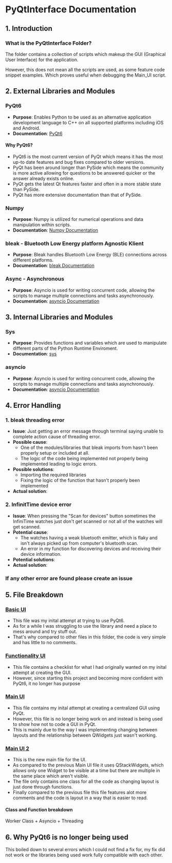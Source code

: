 # PyQtInterface Documentation
## 1. Introduction
### What is the PyQtInterface Folder?
The folder contains a collection of scripts which makeup the GUI (Graphical User Interface) for the application.

However, this does not mean all the scripts are used, as some feature code snippet examples. Which proves useful when debugging the Main_UI script.

## 2. External Libraries and Modules
### PyQt6
* **Purpose**: Enables Python to be used as an alternative application development language to C++ on all supported platforms including iOS and Android. 
* **Documentation**: [PyQt6](https://www.riverbankcomputing.com/static/Docs/PyQt6/)<br>
#### **Why PyQt6?**
* PyQt6 is the most current version of PyQt which means it has the most up-to date features and bug fixes compared to older versions.
* PyQt has been around longer than PySide which means the community is more active allowing for questions to be answered quicker or the answer already exists online.
* PyQt gets the latest Qt features faster and often in a more stable state than PySide.
* PyQt has more extensive documentation than that of PySide.
### Numpy
* **Purpose**: Numpy is utilized for numerical operations and data manipulation within scripts.
* **Documentation**: [Numpy Documentation](https://numpy.org/doc/1.26/)<br>
### bleak - Bluetooth Low Energy platform Agnostic Klient
* **Purpose**: Bleak handles Bluetooth Low Energy (BLE) connections across different platforms.
* **Documentation**: [bleak Documentation](https://bleak.readthedocs.io/en/latest/index.html)<br>
### Async - Asynchronous
* **Purpose**: Asyncio is used for writing concurrent code, allowing the scripts to manage multiple connections and tasks asynchronously.
* **Documentation**: [asyncio Documentation](https://docs.python.org/3/library/asyncio.html)<br>


## 3. Internal Libraries and Modules
### Sys
* **Purpose**: Provides functions and variables which are used to manipulate different parts of the Python Runtime Enviroment.
* **Documentation**: [sys](https://docs.python.org/3/library/sys.html)<br>
### asyncio
* **Purpose**: Asyncio is used for writing concurrent code, allowing the scripts to manage multiple connections and tasks asynchronously.
* **Documentation**: [asyncio Documentation](https://docs.python.org/3/library/asyncio.html)<br>

## 4. Error Handling
### 1. bleak threading error
* **Issue**: Just getting an error message through terminal saying unable to complete action cause of threading error.
* **Possible cause**: 
  * One of the modules/libraries that bleak imports from hasn't been properly setup or included at all.
  * The logic of the code being implemented not properly being implemented leading to logic errors.
* **Possible solutions**: 
  * Importing the required libraries
  * Fixing the logic of the function that hasn't properly been implemented
* **Actual solution**:
### 2. InfinitTime device error
* **Issue**: When pressing the "Scan for devices" button sometimes the InfiniTime watches just don't get scanned or not all of the watches will get scanned.
* **Potential cause**:
  * The watches having a weak bluetooth emitter, which is flaky and isn't always picked up from computer's bluetooth scan.
  * An error in my function for discovering devices and receiving their device information.
* **Potential solutions**:
* **Actual solution**:
### If any other error are found please create an issue

## 5. File Breakdown
### [Basic UI](https://github.com/KeaganKozlowski/many_pinetime_heartbeats/blob/main/PyQtInterface/basic_ui.py)
* This file was my inital attempt at trying to use PyQt6.
* As for a while I was struggling to use the library and need a place to mess around and try stuff out.
* That's why compared to other files in this folder, the code is very simple and has little to no comments.
### [Functionality UI](https://github.com/KeaganKozlowski/many_pinetime_heartbeats/blob/main/PyQtInterface/functionality_UI.txt)
* This file contains a checklist for what I had originally wanted on my inital attempt at creating the GUI.
* However, since starting this project and becoming more confident with PyQt6, it no longer has purpose
### [Main UI](https://github.com/KeaganKozlowski/many_pinetime_heartbeats/blob/main/PyQtInterface/main_ui.py)
* This file contains my inital attempt at creating a centralized GUI using PyQt.
* However, this file is no longer being work on and instead is being used to show how not to code a GUI in PyQt.
* This is mainly due to the way I was implementing changing between layouts and the relationship between QWidgets just wasn't working.
### [Main UI 2](https://github.com/KeaganKozlowski/many_pinetime_heartbeats/blob/main/PyQtInterface/main_ui_2.py)
* This is the new main file for the UI.
* As compared to the previous Main UI file it uses QStackWidgets, which allows only one Widget to be visible at a time but there are multiple in the same place which aren't visible.
* The file only contains one class for all the code as changing layout is just done through functions.
* Finally compared to the previous file this file features alot more comments and the code is layout in a way that is easier to read.
#### Class and Function breakdown
Worker Class + Asyncio + Threading 

## 6. Why PyQt6 is no longer being used
This boiled down to several errors which I could not find a fix for, my fix did not work or the libraries being used work fully compatible with each other.
